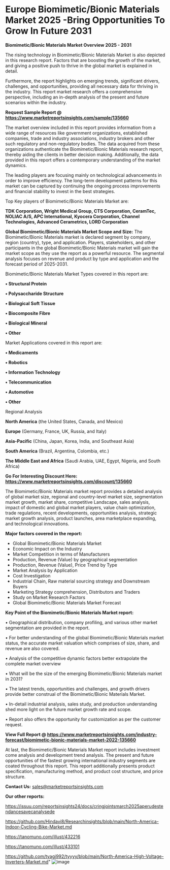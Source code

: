 # Europe Biomimetic/Bionic Materials Market 2025 -Bring Opportunities To Grow In Future 2031

<Strong> Biomimetic/Bionic Materials Market Overview 2025 - 2031</strong>

The rising technology in Biomimetic/Bionic Materials Market is also depicted in this research report. Factors that are boosting the growth of the market, and giving a positive push to thrive in the global market is explained in detail.

Furthermore, the report highlights on emerging trends, significant drivers, challenges, and opportunities, providing all necessary data for thriving in the industry. This report market research offers a comprehensive perspective, including an in-depth analysis of the present and future scenarios within the industry.

<strong>Request Sample Report @ <a href=https://www.marketreportsinsights.com/sample/135660>https://www.marketreportsinsights.com/sample/135660</a></strong>

The market overview included in this report provides information from a wide range of resources like government organizations, established companies, trade and industry associations, industry brokers and other such regulatory and non-regulatory bodies. The data acquired from these organizations authenticate the Biomimetic/Bionic Materials research report, thereby aiding the clients in better decision making. Additionally, the data provided in this report offers a contemporary understanding of the market dynamics.

The leading players are focusing mainly on technological advancements in order to improve efficiency. The long-term development patterns for this market can be captured by continuing the ongoing process improvements and financial stability to invest in the best strategies.

Top Key players of Biomimetic/Bionic Materials Market are:

<strong>TDK Corporation, Wright Medical Group, CTS Corporation, CeramTec, NOLIAC A/S, APC International, Kyocera Corporation, Channel Technologies, Advanced Cerametrics, LORD Corporation</strong>

<strong><b>Global Biomimetic/Bionic Materials Market Scope and Size:</b></strong>
The Biomimetic/Bionic Materials market is declared segment by company, region (country), type, and application. Players, stakeholders, and other participants in the global Biomimetic/Bionic Materials market will gain the market scope as they use the report as a powerful resource. The segmental analysis focuses on revenue and product by type and application and the forecast period of 2025-2031.

Biomimetic/Bionic Materials Market Types covered in this report are:

<strong>• Structural Protein

• Polysaccharide Structure

• Biological Soft Tissue

• Biocomposite Fibre

• Biological Mineral

• Other</strong>

Market Applications covered in this report are:

<strong>• Medicaments

• Robotics

• Information Technology

• Telecommunication

• Automotive

• Other</strong> 

Regional Analysis

<strong>North America</strong> (the United States, Canada, and Mexico)

<strong>Europe</strong> (Germany, France, UK, Russia, and Italy)

<strong>Asia-Pacific</strong> (China, Japan, Korea, India, and Southeast Asia)

<strong>South America</strong> (Brazil, Argentina, Colombia, etc.)

<strong>The Middle East and Africa</strong> (Saudi Arabia, UAE, Egypt, Nigeria, and South Africa)

<strong>Go For Interesting Discount Here: <a href=https://www.marketreportsinsights.com/discount/135660>https://www.marketreportsinsights.com/discount/135660</a></strong>

The Biomimetic/Bionic Materials market report provides a detailed analysis of global market size, regional and country-level market size, segmentation market growth, market share, competitive Landscape, sales analysis, impact of domestic and global market players, value chain optimization, trade regulations, recent developments, opportunities analysis, strategic market growth analysis, product launches, area marketplace expanding, and technological innovations.

<strong><b>Major factors covered in the report:</b></strong>
<ul>
  <li>Global Biomimetic/Bionic Materials Market </li>
  <li>Economic Impact on the Industry</li>
  <li>Market Competition in terms of Manufacturers</li>
  <li>Production, Revenue (Value) by geographical segmentation</li>
  <li>Production, Revenue (Value), Price Trend by Type</li>
  <li>Market Analysis by Application</li>
  <li>Cost Investigation</li>
  <li>Industrial Chain, Raw material sourcing strategy and Downstream Buyers</li>
  <li>Marketing Strategy comprehension, Distributors and Traders</li>
  <li>Study on Market Research Factors</li>
  <li>Global Biomimetic/Bionic Materials Market Forecast</li>
</ul>

<strong><b>Key Point of the Biomimetic/Bionic Materials Market report:</b></strong>

• Geographical distribution, company profiling, and various other market segmentation are provided in the report.

• For better understanding of the global Biomimetic/Bionic Materials market status, the accurate market valuation which comprises of size, share, and revenue are also covered.

• Analysis of the competitive dynamic factors better extrapolate the complete market overview

• What will be the size of the emerging Biomimetic/Bionic Materials market in 2031?

• The latest trends, opportunities and challenges, and growth drivers provide better construal of the Biomimetic/Bionic Materials Market.

• In-detail industrial analysis, sales study, and production understanding shed more light on the future market growth rate and scope.

• Report also offers the opportunity for customization as per the customer request.

<strong><b>View Full Report @ <a href=https://www.marketreportsinsights.com/industry-forecast/biomimetic-bionic-materials-market-2022-135660>https://www.marketreportsinsights.com/industry-forecast/biomimetic-bionic-materials-market-2022-135660</a></b></strong>


At last, the Biomimetic/Bionic Materials Market report includes investment come analysis and development trend analysis. The present and future opportunities of the fastest growing international industry segments are coated throughout this report. This report additionally presents product specification, manufacturing method, and product cost structure, and price structure.

<strong>Contact Us:</strong>
sales@marketreportsinsights.com

<strong>Our other reports:</strong>

<a href=https://issuu.com/reportsinsights24/docs/cringjointsmarch2025aperudestendancesavecanalysede>https://issuu.com/reportsinsights24/docs/cringjointsmarch2025aperudestendancesavecanalysede</a>

<a href=https://github.com/Hindavi8/Researchinsights/blob/main/North-America-Indoor-Cycling-Bike-Market.md>https://github.com/Hindavi8/Researchinsights/blob/main/North-America-Indoor-Cycling-Bike-Market.md</a>

<a href=https://tanomuno.com/illust/432216>https://tanomuno.com/illust/432216</a>

<a href=https://tanomuno.com/illust/433101>https://tanomuno.com/illust/433101</a>

<a href=https://github.com/tyagi992/tyyyy/blob/main/North-America-High-Voltage-Inverters-Market.md>https://github.com/tyagi992/tyyyy/blob/main/North-America-High-Voltage-Inverters-Market.md</a>"
![image](https://github.com/user-attachments/assets/6126decd-7ed6-49aa-ab52-c749fe6ca39f)
